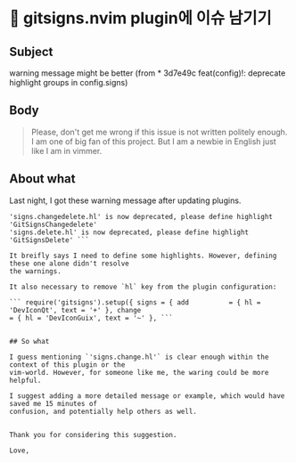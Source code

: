 # 󰏢 gitsigns.nvim plugin에 이슈 남기기



## Subject

warning message might be better (from * 3d7e49c feat(config)!: deprecate highlight groups in
config.signs)


## Body

> Please, don't get me wrong if this issue is not written politely enough. I am one of big fan of
> this project. But I am a newbie in English just like I am in vimmer.


## About what

Last night, I got these warning message after updating plugins.

``` 'signs.change.hl' is now deprecated, please define highlight 'GitSignsChange'
'signs.changedelete.hl' is now deprecated, please define highlight 'GitSignsChangedelete'
'signs.delete.hl' is now deprecated, please define highlight 'GitSignsDelete' ```

It breifly says I need to define some highlights. However, defining these one alone didn't resolve
the warnings.

It also necessary to remove `hl` key from the plugin configuration:

``` require('gitsigns').setup({ signs = { add          = { hl = 'DevIconQt', text = '+' }, change
= { hl = 'DevIconGuix', text = '~' }, ```


## So what

I guess mentioning `'signs.change.hl'` is clear enough within the context of this plugin or the
vim-world. However, for someone like me, the waring could be more helpful.

I suggest adding a more detailed message or example, which would have saved me 15 minutes of
confusion, and potentially help others as well.


Thank you for considering this suggestion.

Love,
